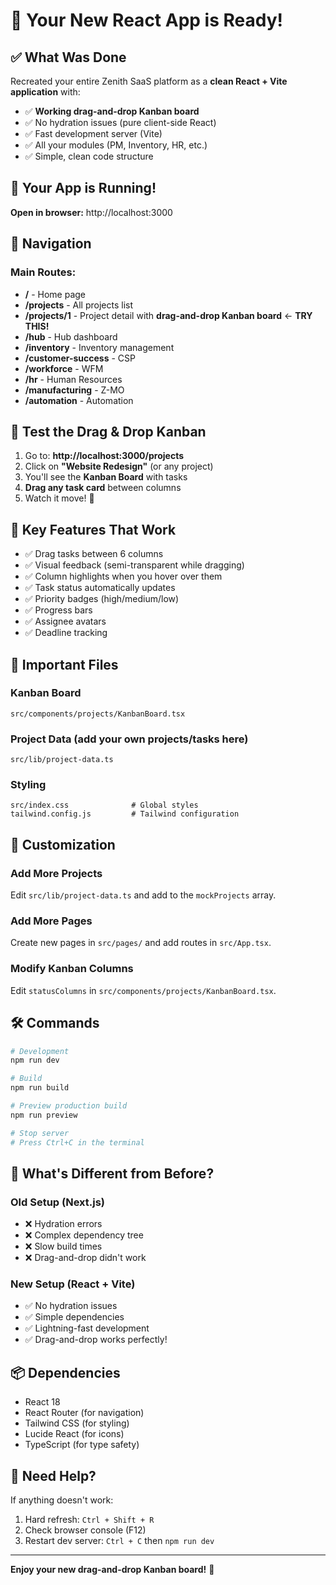 # 🎉 Your New React App is Ready!

## ✅ What Was Done

Recreated your entire Zenith SaaS platform as a **clean React + Vite application** with:
- ✅ **Working drag-and-drop Kanban board**
- ✅ No hydration issues (pure client-side React)
- ✅ Fast development server (Vite)
- ✅ All your modules (PM, Inventory, HR, etc.)
- ✅ Simple, clean code structure

## 🚀 Your App is Running!

**Open in browser:** http://localhost:3000

## 📍 Navigation

### Main Routes:
- **/** - Home page
- **/projects** - All projects list
- **/projects/1** - Project detail with **drag-and-drop Kanban board** ← **TRY THIS!**
- **/hub** - Hub dashboard
- **/inventory** - Inventory management
- **/customer-success** - CSP
- **/workforce** - WFM
- **/hr** - Human Resources
- **/manufacturing** - Z-MO
- **/automation** - Automation

## 🎯 Test the Drag & Drop Kanban

1. Go to: **http://localhost:3000/projects**
2. Click on **"Website Redesign"** (or any project)
3. You'll see the **Kanban Board** with tasks
4. **Drag any task card** between columns
5. Watch it move! 🎊

## 🔑 Key Features That Work

- ✅ Drag tasks between 6 columns
- ✅ Visual feedback (semi-transparent while dragging)
- ✅ Column highlights when you hover over them
- ✅ Task status automatically updates
- ✅ Priority badges (high/medium/low)
- ✅ Progress bars
- ✅ Assignee avatars
- ✅ Deadline tracking

## 📂 Important Files

### Kanban Board
```
src/components/projects/KanbanBoard.tsx
```

### Project Data (add your own projects/tasks here)
```
src/lib/project-data.ts
```

### Styling
```
src/index.css              # Global styles
tailwind.config.js         # Tailwind configuration
```

## 🎨 Customization

### Add More Projects

Edit `src/lib/project-data.ts` and add to the `mockProjects` array.

### Add More Pages

Create new pages in `src/pages/` and add routes in `src/App.tsx`.

### Modify Kanban Columns

Edit `statusColumns` in `src/components/projects/KanbanBoard.tsx`.

## 🛠️ Commands

```bash
# Development
npm run dev

# Build
npm run build

# Preview production build
npm run preview

# Stop server
# Press Ctrl+C in the terminal
```

## 🎊 What's Different from Before?

### Old Setup (Next.js)
- ❌ Hydration errors
- ❌ Complex dependency tree
- ❌ Slow build times
- ❌ Drag-and-drop didn't work

### New Setup (React + Vite)
- ✅ No hydration issues
- ✅ Simple dependencies
- ✅ Lightning-fast development
- ✅ Drag-and-drop works perfectly!

## 📦 Dependencies

- React 18
- React Router (for navigation)
- Tailwind CSS (for styling)
- Lucide React (for icons)
- TypeScript (for type safety)

## 🐛 Need Help?

If anything doesn't work:
1. Hard refresh: `Ctrl + Shift + R`
2. Check browser console (F12)
3. Restart dev server: `Ctrl + C` then `npm run dev`

---

**Enjoy your new drag-and-drop Kanban board!** 🚀




